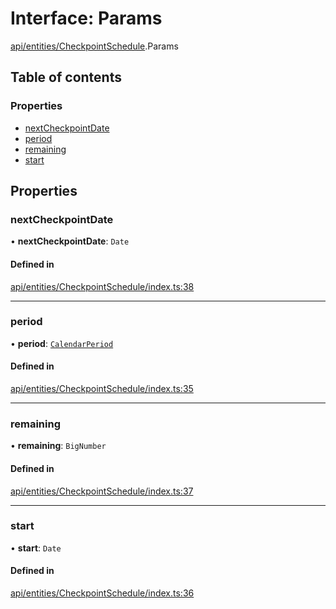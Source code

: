 # Interface: Params

[api/entities/CheckpointSchedule](../wiki/api.entities.CheckpointSchedule).Params

## Table of contents

### Properties

- [nextCheckpointDate](../wiki/api.entities.CheckpointSchedule.Params#nextcheckpointdate)
- [period](../wiki/api.entities.CheckpointSchedule.Params#period)
- [remaining](../wiki/api.entities.CheckpointSchedule.Params#remaining)
- [start](../wiki/api.entities.CheckpointSchedule.Params#start)

## Properties

### nextCheckpointDate

• **nextCheckpointDate**: `Date`

#### Defined in

[api/entities/CheckpointSchedule/index.ts:38](https://github.com/PolymeshAssociation/polymesh-sdk/blob/07b115c8/src/api/entities/CheckpointSchedule/index.ts#L38)

___

### period

• **period**: [`CalendarPeriod`](../wiki/types.CalendarPeriod)

#### Defined in

[api/entities/CheckpointSchedule/index.ts:35](https://github.com/PolymeshAssociation/polymesh-sdk/blob/07b115c8/src/api/entities/CheckpointSchedule/index.ts#L35)

___

### remaining

• **remaining**: `BigNumber`

#### Defined in

[api/entities/CheckpointSchedule/index.ts:37](https://github.com/PolymeshAssociation/polymesh-sdk/blob/07b115c8/src/api/entities/CheckpointSchedule/index.ts#L37)

___

### start

• **start**: `Date`

#### Defined in

[api/entities/CheckpointSchedule/index.ts:36](https://github.com/PolymeshAssociation/polymesh-sdk/blob/07b115c8/src/api/entities/CheckpointSchedule/index.ts#L36)
